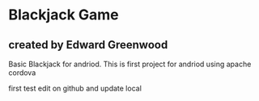 # Blackjack Game

## created by Edward Greenwood

Basic Blackjack for andriod. This is first project for andriod using apache cordova

first test edit on github and update local
